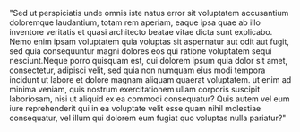 "Sed ut perspiciatis unde omnis iste natus error sit voluptatem accusantium
doloremque laudantium, totam rem aperiam, eaque ipsa quae ab illo inventore
veritatis et quasi architecto beatae vitae dicta sunt explicabo. Nemo enim
ipsam voluptatem quia voluptas sit aspernatur aut odit aut fugit, sed quia
consequuntur magni dolores eos qui ratione voluptatem sequi nesciunt.Neque
porro quisquam est, qui dolorem ipsum quia dolor sit amet, consectetur, adipisci
velit, sed quia non numquam eius modi tempora incidunt ut labore et dolore
magnam aliquam quaerat voluptatem. ut enim ad minima veniam, quis nostrum
exercitationem ullam corporis suscipit laboriosam, nisi ut aliquid ex ea
commodi consequatur? Quis autem vel eum iure reprehenderit qui in ea voluptate
velit esse quam nihil molestiae consequatur, vel illum qui dolorem eum fugiat
quo voluptas nulla pariatur?"
